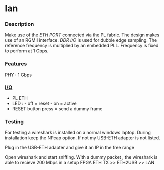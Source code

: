 # lan

### Description
Make use of the *ETH PORT* connected via the PL fabric. The design makes use of an RGMII interface.
*DDR I/O* is used for dubble edge sampling. The reference frequency is multiplied by an embedded PLL.
Frequency is fixed to perform at 1 Gbps. 

### Features
PHY : 1 Gbps


### [I/O](constraints)
- PL ETH 
- LED : 
      - off = reset
      - on  = active
- RESET button press = send a dummy frame


### Testing
For testing a wireshark is installed on a normal windows laptop.
During installation keep the NPcap option. If not my USB-ETH adapter is not listed.

Plug in the USB-ETH adapter and give it an IP in the free range

Open wireshark and start sniffing.
With a dummy packet , the wireshark is able to recieve 200 Mbps in a setup
FPGA ETH TX >> ETH2USB >> LAN 